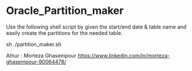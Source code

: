 # Oracle_Partition_maker
Use the following shell script by given the start/end date & table name and easily create the partitions for the needed table.

sh ./partition_maker.sh


Athur : Morteza Ghasempour
https://www.linkedin.com/in/morteza-ghasempour-90064478/
